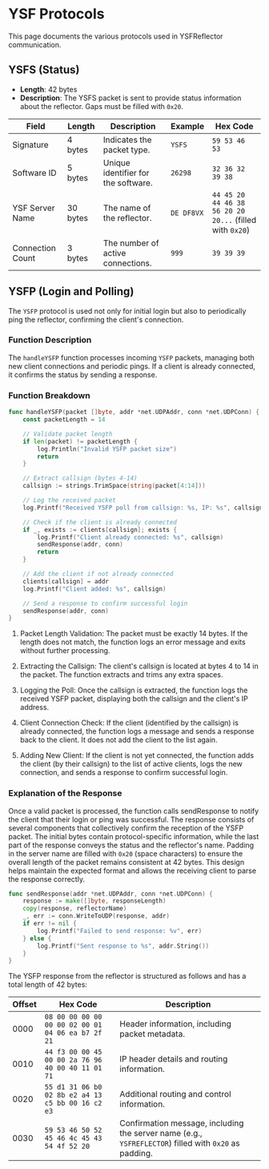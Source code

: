 # YSF Protocols

This page documents the various protocols used in YSFReflector communication.

## YSFS (Status)

- **Length**: 42 bytes
- **Description**: The YSFS packet is sent to provide status information about the reflector. Gaps must be filled with `0x20`.

| Field             | Length | Description                              | Example        | Hex Code                                |
|-------------------|--------|------------------------------------------|----------------|-----------------------------------------|
| Signature         | 4 bytes| Indicates the packet type.               | `YSFS`         | `59 53 46 53`                           |
| Software ID       | 5 bytes| Unique identifier for the software.      | `26298`        | `32 36 32 39 38`                        |
| YSF Server Name   | 30 bytes| The name of the reflector.               | `DE DF8VX`     | `44 45 20 44 46 38 56 20 20 20...` (filled with `0x20`) |
| Connection Count   | 3 bytes| The number of active connections.        | `999`          | `39 39 39`                              |

## YSFP (Login and Polling)

The `YSFP` protocol is used not only for initial login but also to periodically ping the reflector, confirming the client's connection.

### Function Description

The `handleYSFP` function processes incoming `YSFP` packets, managing both new client connections and periodic pings. If a client is already connected, it confirms the status by sending a response.

### Function Breakdown

```go
func handleYSFP(packet []byte, addr *net.UDPAddr, conn *net.UDPConn) {
	const packetLength = 14

	// Validate packet length
	if len(packet) != packetLength {
		log.Println("Invalid YSFP packet size")
		return
	}

	// Extract callsign (bytes 4-14)
	callsign := strings.TrimSpace(string(packet[4:14]))

	// Log the received packet
	log.Printf("Received YSFP poll from callsign: %s, IP: %s", callsign, addr.String())

	// Check if the client is already connected
	if _, exists := clients[callsign]; exists {
		log.Printf("Client already connected: %s", callsign)
		sendResponse(addr, conn)
		return
	}

	// Add the client if not already connected
	clients[callsign] = addr
	log.Printf("Client added: %s", callsign)

	// Send a response to confirm successful login
	sendResponse(addr, conn)
}
```

1. Packet Length Validation:
The packet must be exactly 14 bytes. If the length does not match, the function logs an error message and exits without further processing.

2. Extracting the Callsign:
The client's callsign is located at bytes 4 to 14 in the packet. The function extracts and trims any extra spaces.

3. Logging the Poll:
Once the callsign is extracted, the function logs the received YSFP packet, displaying both the callsign and the client's IP address.

4. Client Connection Check:
If the client (identified by the callsign) is already connected, the function logs a message and sends a response back to the client. It does not add the client to the list again.

5. Adding New Client:
If the client is not yet connected, the function adds the client (by their callsign) to the list of active clients, logs the new connection, and sends a response to confirm successful login.

### Explanation of the Response

Once a valid packet is processed, the function calls sendResponse to notify the client that their login or ping was successful. The response consists of several components that collectively confirm the reception of the YSFP packet. The initial bytes contain protocol-specific information, while the last part of the response conveys the status and the reflector's name. Padding in the server name are filled with `0x20` (space characters) to ensure the overall length of the packet remains consistent at 42 bytes. This design helps maintain the expected format and allows the receiving client to parse the response correctly.

```go
func sendResponse(addr *net.UDPAddr, conn *net.UDPConn) {
	response := make([]byte, responseLength)
	copy(response, reflectorName)
	_, err := conn.WriteToUDP(response, addr)
	if err != nil {
		log.Printf("Failed to send response: %v", err)
	} else {
		log.Printf("Sent response to %s", addr.String())
	}
}
```

The YSFP response from the reflector is structured as follows and has a total length of 42 bytes:

| Offset | Hex Code                                             | Description                                     |
|--------|-----------------------------------------------------|-------------------------------------------------|
| 0000   | `08 00 00 00 00 00 00 02 00 01 04 06 ea b7 2f 21` | Header information, including packet metadata.  |
| 0010   | `44 f3 00 00 45 00 00 2a 76 96 40 00 40 11 01 71` | IP header details and routing information.      |
| 0020   | `55 d1 31 06 b0 02 8b e2 a4 13 c5 bb 00 16 c2 e3` | Additional routing and control information.      |
| 0030   | `59 53 46 50 52 45 46 4c 45 43 54 4f 52 20`      | Confirmation message, including the server name (e.g., `YSFREFLECTOR`) filled with `0x20` as padding. |





<!-- ## YSFP Response

The YSFP response from the reflector is structured as follows:

- **Length**: 42 bytes
- **Description**: This response confirms that the reflector has received the YSFP packet correctly. The response contains various header information followed by a confirmation message, including the server name and status.

| Offset | Hex Code                                             | Description                                     |
|--------|-----------------------------------------------------|-------------------------------------------------|
| 0000   | `08 00 00 00 00 00 00 02 00 01 04 06 ea b7 2f 21` | Header information, including packet metadata.  |
| 0010   | `44 f3 00 00 45 00 00 2a 76 96 40 00 40 11 01 71` | IP header details and routing information.      |
| 0020   | `55 d1 31 06 b0 02 8b e2 a4 13 c5 bb 00 16 c2 e3` | Additional routing and control information.      |
| 0030   | `59 53 46 50 52 45 46 4c 45 43 54 4f 52 20`      | Confirmation message, including the server name (e.g., `YSFREFLECTOR`) filled with `0x20` as padding. |

### Explanation of the Response

The response consists of several components that collectively confirm the reception of the YSFP packet. The initial bytes contain protocol-specific information, while the last part of the response conveys the status and the reflector's name. Padding in the server name are filled with `0x20` (space characters) to ensure the overall length of the packet remains consistent at 42 bytes. This design helps maintain the expected format and allows the receiving client to parse the response correctly.

 -->


<!-- ## YSFS (Status)

- **Length**: 42 bytes
- **Description**: The YSFS packet is sent to provide status information about the reflector.
- **Structure**:
  - Signature: `YSFS` (4 bytes)
  - Software ID: e.g., `26298` (5 bytes)
  - YSF Server Name: Reflector name (e.g., `DE DF8VX`) (30 bytes)
  - Connection Count: `999` (3 bytes) -->

<!-- ## YSFU (Unlink)

- **Length**: 14 bytes
- **Description**: This packet is sent when a client wants to unlink or disconnect from the YSFReflector.
- **Structure**:
  - Signature: `YSFU` (4 bytes)
  - Callsign: Client's callsign (10 bytes)

## YSFI (Information)

- **Length**: Variable depending on the content
- **Description**: YSFI packets contain information requests or responses related to the status of the YSFReflector.
- **Structure**:
  - Signature: `YSFI` (4 bytes)
  - Additional payload depending on the request.

## YSFP (Poll)

- **Length**: 14 bytes
- **Description**: Sent during the login process to register a client with the YSFReflector.
- **Structure**:
  - Signature: `YSFP` (4 bytes)
  - Callsign: Client's callsign (10 bytes)


## YSFD (Data)

- **Description**: Used for sending data packets.
- **Structure**: Custom depending on the data payload.

## YSFV (Voice)

- **Description**: Manages voice-related packets within the YSF communication system. -->

